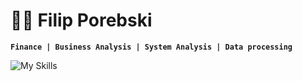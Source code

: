 # 🤵🏽 Filip Porebski

**`Finance | Business Analysis | System Analysis | Data processing`**

![My Skills](https://skillicons.dev/icons?i=py,mysql,postman,vscode,git,github,docker,html,css)
